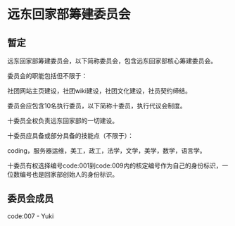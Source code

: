 # 远东回家部筹建委员会

## 暂定

远东回家部筹建委员会，以下简称委员会，包含远东回家部核心筹建委员会。

委员会的职能包括但不限于：

社团网站主页建设，社团wiki建设，社团文化建设，社员契约缔结。

委员会应包含10名执行委员，以下简称十委员，执行代议会制度。

十委员全权负责远东回家部的一切建设。

十委员应具备或部分具备的技能点（不限于）：

coding，服务器运维，美工，政工，法学，文学，美学，数学，语言学。

十委员有权选择编号code:001到code:009内的核定编号作为自己的身份标识，一位数编号也是回家部创始人的身份标识。

## 委员会成员

code:007 - Yuki
